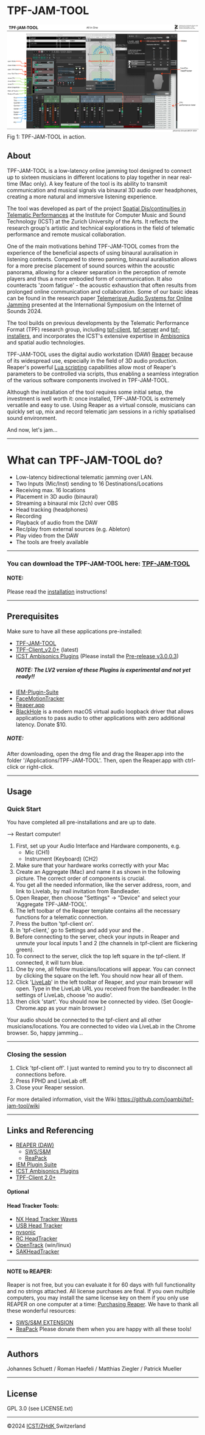 # TPF-JAM-TOOL
![TPF-JAM-TOOL - Overview](https://github.com/joambi/tpf-jam-tool/blob/main/Pictures/TPF-JAM-TOOL.jpg) Fig 1: TPF-JAM-TOOL in action.

## About

TPF-JAM-TOOL is a low-latency online jamming tool designed to connect up to sixteen musicians in different locations to play together in near real-time (Mac only). A key feature of the tool is its ability to transmit communication and musical signals via binaural 3D audio over headphones, creating a more natural and immersive listening experience. 

The tool was developed as part of the project [Spatial Dis/continuities in Telematic Performances](https://www.zhdk.ch/en/researchproject/575742) at the Institute for Computer Music and Sound Technology (ICST) at the Zurich University of the Arts. It reflects the research group's artistic and technical explorations in the field of telematic performance and remote musical collaboration.

One of the main motivations behind TPF-JAM-TOOL comes from the experience of the beneficial aspects of using binaural auralisation in listening contexts. Compared to stereo panning, binaural auralisation allows for a more precise placement of sound sources within the acoustic panorama, allowing for a clearer separation in the perception of remote players and thus a more embodied form of communication. It also counteracts 'zoom fatigue' - the acoustic exhaustion that often results from prolonged online communication and collaboration. Some of our basic ideas can be found in the research paper [Telemerisve Audio Systems for Online Jamming](https://ieeexplore.ieee.org/document/10704096) presented at the International Symposium on the Internet of Sounds 2024.

The tool builds on previous developments by the Telematic Performance Format (TPF) research group, including [tpf-client](https://github.com/zhdk/tpf-client), [tpf-server](https://github.com/zhdk/tpf-server) and [tpf-installers](https://github.com/zhdk/tpf-installers), and incorporates the ICST's extensive expertise in [Ambisonics](https://ambisonics.ch/home/) and spatial audio technologies.

TPF-JAM-TOOL uses the digital audio workstation (DAW) [Reaper](https://www.reaper.fm/) because of its widespread use, especially in the field of 3D audio production. Reaper's powerful [Lua scripting](https://dail8859.github.io/LuaScript/) capabilities allow most of Reaper's parameters to be controlled via scripts, thus enabling a seamless integration of the various software components involved in TPF-JAM-TOOL.

Although the installation of the tool requires some initial setup, the investment is well worth it: once installed, TPF-JAM-TOOL is extremely versatile and easy to use. Using Reaper as a virtual console, musicians can quickly set up, mix and record telematic jam sessions in a richly spatialised sound environment.

And now, let's jam...


-----

# What can TPF-JAM-TOOL do?


- Low-latency bidirectional telematic jamming over LAN.
- Two Inputs (Mic/Inst) sending to 16 Destinations/Locations
- Receiving max. 16 locations 
- Placement in 3D audio (binaural) 
- Streaming a binaural mix (2ch) over OBS
- Head tracking (headphones)
- Recording
- Playback of audio from the DAW
- Rec/play from external sources (e.g. Ableton)
- Play video from the DAW
- The tools are freely available


---


### You can download the TPF-JAM-TOOL here: [TPF-JAM-TOOL](https://github.com/jschuett/TPF-JAM-TOOL/releases)
#### NOTE:

Please read the [installation](https://github.com/joambi/tpf-jam-tool/wiki/Installation) instructions!

---

## Prerequisites
Make sure to have all these applications pre-installed:
- [TPF-JAM-TOOL ](https://github.com/joambi/tpf-jam-tool/)
- [TPF-Client_v2.0+](https://github.com/zhdk/tpf-client) (latest)
- [ICST Ambisonics Plugins](https://github.com/schweizerweb/icst-ambisonics-plugins/wiki)
  (Please install the [Pre-release v3.0.0.3](https://github.com/schweizerweb/icst-ambisonics-plugins/releases))
   ##### NOTE: The LV2 version of these Plugins is experimental and not yet ready!!
- [IEM-Plugin-Suite](https://plugins.iem.at/)
- [FaceMotionTracker](https://github.com/joambi/TPF-JAM-TOOL/blob/main/Resources/FacePoseHeadTracker.app.zip)
- [Reaper.app ](https://www.reaper.fm/download.php)
- [BlackHole](https://github.com/ExistentialAudio/BlackHole) is a modern macOS virtual audio loopback driver that allows applications to pass audio to other applications with zero additional latency. Donate $10.
##### NOTE: 
After downloading, open the dmg file and drag the Reaper.app into the folder '/Applications/TPF-JAM-TOOL'. 
Then, open the Reaper.app with ctrl-click or right-click.

---

## Usage

### Quick Start 
You have completed all pre-installations and are up to date.

--> Restart computer!
1. First, set up your Audio Interface and Hardware components, e.g.
	- Mic (CH1)
	- Instrument (Keyboard) (CH2)
2. Make sure that your hardware works correctly with your Mac
3. Create an Aggregate (Mac) and name it as shown in the following picture. The correct order of components is crucial.
4. You get all the needed information, like the server address, room, and link to Livelab, by mail invitation from Bandleader. 
5. Open Reaper, then choose "Settings" -> "Device" and select your 'Aggregate TPF-JAM-TOOL'.
6. The left toolbar of the Reaper template contains all the necessary functions for a telematic connection.
7. Press the button 'tpf-client on'.
8. In 'tpf-client,' go to Settings and add your <location-name> and the <jamming-room-name>.
9. Before connecting to the server, check your inputs in Reaper and unmute your local inputs 1 and 2 (the channels in tpf-client are flickering green).
10. To connect to the server, click the top left square in the tpf-client. If connected, it will turn blue. 
11. One by one, all fellow musicians/locations will appear. You can connect by clicking the square on the left. You should now hear all of them.
12. Click '[LiveLab](https://www.culturehub.org/livelab)' in the left toolbar of Reaper, and your main browser will open. Type in the LiveLab URL you received from the bandleader. In the settings of LiveLab, choose 'no audio'.
13. then click 'start'. You should now be connected by video. 
    (Set Google-Chrome.app as your main browser.)

Your audio should be connected to the tpf-client and all other musicians/locations. You are connected to video via LiveLab in the Chrome browser. 
So, happy jamming...

---

### Closing the session

1. Click 'tpf-client off'. I just wanted to remind you to try to disconnect all connections before.
2. Press FPHD and LiveLab off.
3. Close your Reaper session.


For more detailed information, visit the Wiki https://github.com/joambi/tpf-jam-tool/wiki 

---

## Links and Referencing
- [REAPER (DAW)](https://www.reaper.fm/)
	- [SWS/S&M](https://www.sws-extension.org/)
	- [ReaPack](https://reapack.com/)
- [IEM Plugin Suite](https://plugins.iem.at/)
- [ICST Ambisonics Plugins](https://github.com/schweizerweb/icst-ambisonics-plugins/wiki)
- [TPF-Client 2.0+](https://github.com/zhdk/tpf-client)
#### Optional
#### Head Tracker Tools:
- [NX Head Tracker Waves](https://www.waves.com/hardware/nx-head-tracker)
- [USB Head Tracker](https://supperware.co.uk/headtracker-overview)
- [nvsonic](https://github.com/trsonic/nvsonic-head-tracker)
- [RC HeadTracker](https://github.com/dlktdr/HeadTracker)
- [OpenTrack](https://github.com/opentrack/opentrack) (win/linux)
- [SAKHeadTracker](https://spatialaudiokit.github.io/headtracker/)

---

#### NOTE to REAPER: 
Reaper is not free, but you can evaluate it for 60 days with full functionality and no strings attached. All license purchases are final.
If you own multiple computers, you may install the same license key on them if you only use REAPER on one computer at a time: [Purchasing Reaper](https://www.reaper.fm/purchase.php).
We have to thank all these wonderful resources:
- [SWS/S&M EXTENSION](https://www.sws-extension.org/)
- [ReaPack](https://reapack.com/)
Please donate them when you are happy with all these tools!

----

## Authors
Johannes Schuett / Roman Haefeli / Matthias Ziegler / Patrick Mueller 

----

## License
GPL 3.0 (see LICENSE.txt)

-----

©2024 [ICST/ZHdK ](https://www.zhdk.ch/forschung/icst)Switzerland
